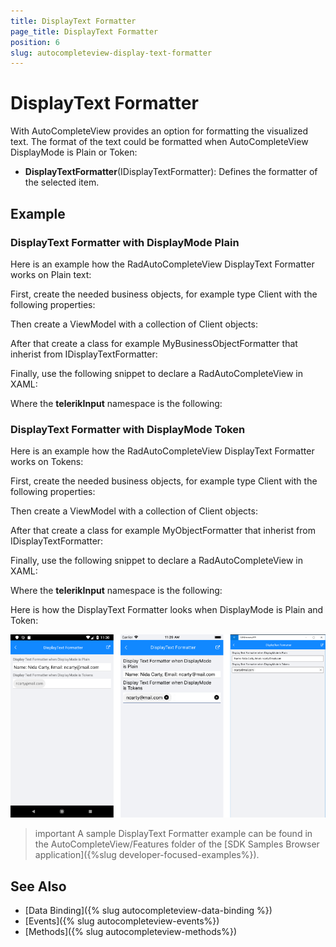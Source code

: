 ```yaml
---
title: DisplayText Formatter
page_title: DisplayText Formatter
position: 6
slug: autocompleteview-display-text-formatter
---
```


# DisplayText Formatter

With AutoCompleteView provides an option for formatting the visualized text. The format of the text could be formatted when AutoCompleteView DisplayMode is Plain or Token:

* **DisplayTextFormatter**(IDisplayTextFormatter): Defines the formatter of the selected item.

## Example

### DisplayText Formatter with DisplayMode Plain

Here is an example how the RadAutoCompleteView DisplayText Formatter works on Plain text:

First, create the needed business objects, for example type Client with the following properties:

<snippet id='autocompleteview-features-businessobject'/>

Then create a ViewModel with a collection of Client objects:

<snippet id='autocompleteview-features-viewmodel'/>

After that create a class for example MyBusinessObjectFormatter that inherist from IDisplayTextFormatter:

<snippet id='autocompleteview-features-text-formatter-plain-class'/>

Finally, use the following snippet to declare a RadAutoCompleteView in XAML:

<snippet id='autocompleteview-features-textformatter-plain'/>

Where the **telerikInput** namespace is the following:

<snippet id='xmlns-telerikinput'/>

### DisplayText Formatter with DisplayMode Token

Here is an example how the RadAutoCompleteView DisplayText Formatter works on Tokens:

First, create the needed business objects, for example type Client with the following properties:

<snippet id='autocompleteview-features-businessobject'/>

Then create a ViewModel with a collection of Client objects:

<snippet id='autocompleteview-features-viewmodel'/>

After that create a class for example MyObjectFormatter that inherist from IDisplayTextFormatter:

<snippet id='autocompleteview-features-text-formatter-tokens-class'/>

Finally, use the following snippet to declare a RadAutoCompleteView in XAML:

<snippet id='autocompleteview-features-textformatter-tokens'/>

Where the **telerikInput** namespace is the following:

<snippet id='xmlns-telerikinput'/>

Here is how the DisplayText Formatter looks when DisplayMode is Plain and Token:

![AutoCompleteView DisplayText Formatter](images/autocompleteview-features-display-text-formatter.png "AutoCompleteView DisplayText Formatter")

>important A sample DisplayText Formatter example can be found in the AutoCompleteView/Features folder of the [SDK Samples Browser application]({%slug developer-focused-examples%}).

## See Also

- [Data Binding]({% slug autocompleteview-data-binding %})
- [Events]({% slug autocompleteview-events%})
- [Methods]({% slug autocompleteview-methods%})
